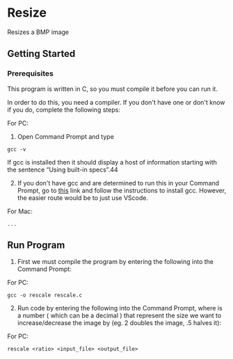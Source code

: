 # Resize

Resizes a BMP image

## Getting Started

### Prerequisites 

This program is written in C, so you must compile it before you can run it.

In order to do this, you need a compiler. If you don't have one or don't know if you do, complete the following steps:

For PC:

1. Open Command Prompt and type
```
gcc -v
```
If gcc is installed then it should display a host of information starting with the sentence “Using built-in specs”.44

2. If you don't have gcc and are determined to run this in your Command Prompt, go to [this](https://preshing.com/20141108/how-to-install-the-latest-gcc-on-windows/ "Install GCC") link and follow the instructions to install gcc. However, the easier route would be to just use VScode.

For Mac:

```
...
```

## Run Program

1. First we must compile the program by entering the following into the Command Prompt:

For PC:

```
gcc -o rescale rescale.c
```

2. Run code by entering the following into the Command Prompt, where <ratio> is a number ( which can be a decimal ) that represent the size we want to increase/decrease the image by (eg. 2 doubles the image, .5 halves it):

For PC:

```
rescale <ratio> <input_file> <output_file>
```
